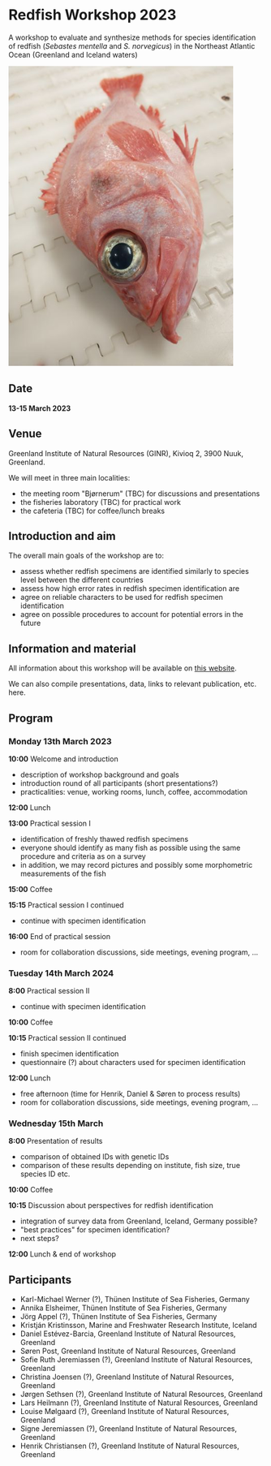 # Redfish Workshop 2023

A workshop to evaluate and synthesize methods for species identification of redfish (*Sebastes mentella* and *S. norvegicus*) in the Northeast Atlantic Ocean (Greenland and Iceland waters)

![Redfish.](redfish_small.jpg)

## Date

**13-15 March 2023**

## Venue

Greenland Institute of Natural Resources (GINR), Kivioq 2, 3900 Nuuk, Greenland.

We will meet in three main localities:

- the meeting room "Bjørnerum" (TBC) for discussions and presentations
- the fisheries laboratory (TBC) for practical work
- the cafeteria (TBC) for coffee/lunch breaks

## Introduction and aim

The overall main goals of the workshop are to:

- assess whether redfish specimens are identified similarly to species level between the different countries
- assess how high error rates in redfish specimen identification are
- agree on reliable characters to be used for redfish specimen identification
- agree on possible procedures to account for potential errors in the future

## Information and material

All information about this workshop will be available on [this website](https://github.com/notothen/redfish-ws23).

We can also compile presentations, data, links to relevant publication, etc. here.

## Program

### Monday 13th March 2023

**10:00** Welcome and introduction

- description of workshop background and goals
- introduction round of all participants (short presentations?)
- practicalities: venue, working rooms, lunch, coffee, accommodation

**12:00** Lunch

**13:00** Practical session I

- identification of freshly thawed redfish specimens
- everyone should identify as many fish as possible using the same procedure and criteria as on a survey
- in addition, we may record pictures and possibly some morphometric measurements of the fish

**15:00** Coffee

**15:15** Practical session I continued

- continue with specimen identification

**16:00** End of practical session

- room for collaboration discussions, side meetings, evening program, ...

### Tuesday 14th March 2024

**8:00** Practical session II

- continue with specimen identification

**10:00** Coffee

**10:15** Practical session II continued

- finish specimen identification
- questionnaire (?) about characters used for specimen identification

**12:00** Lunch

- free afternoon (time for Henrik, Daniel & Søren to process results)
- room for collaboration discussions, side meetings, evening program, ...

### Wednesday 15th March

**8:00** Presentation of results

- comparison of obtained IDs with genetic IDs
- comparison of these results depending on institute, fish size, true species ID etc.

**10:00** Coffee

**10:15** Discussion about perspectives for redfish identification

- integration of survey data from Greenland, Iceland, Germany possible?
- "best practices" for specimen identification?
- next steps?

**12:00** Lunch & end of workshop

## Participants

- Karl-Michael Werner (?), Thünen Institute of Sea Fisheries, Germany
- Annika Elsheimer, Thünen Institute of Sea Fisheries, Germany
- Jörg Appel (?), Thünen Institute of Sea Fisheries, Germany
- Kristján Kristinsson, Marine and Freshwater Research Institute, Iceland
- Daniel Estévez-Barcia, Greenland Institute of Natural Resources, Greenland
- Søren Post, Greenland Institute of Natural Resources, Greenland
- Sofie Ruth Jeremiassen (?), Greenland Institute of Natural Resources, Greenland
- Christina Joensen (?), Greenland Institute of Natural Resources, Greenland
- Jørgen Sethsen (?), Greenland Institute of Natural Resources, Greenland
- Lars Heilmann (?), Greenland Institute of Natural Resources, Greenland
- Louise Mølgaard (?), Greenland Institute of Natural Resources, Greenland
- Signe Jeremiassen (?), Greenland Institute of Natural Resources, Greenland
- Henrik Christiansen (?), Greenland Institute of Natural Resources, Greenland
